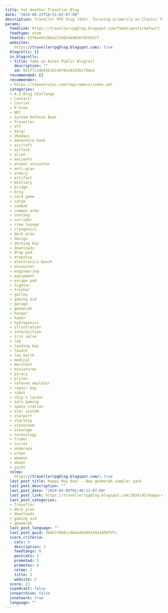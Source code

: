 ```yaml
---
title: Yet Another Traveller Blog
date: "2024-08-22T16:51:02-07:00"
description: Traveller RPG blog (duh). Focusing primarily on Classic Traveller
params:
  feedlink: https://travellerrpgblog.blogspot.com/feeds/posts/default
  feedtype: atom
  feedid: 62f6ee6538ba222d83ab982678591b77
  websites:
    https://travellerrpgblog.blogspot.com/: true
  blogrolls: []
  in_blogrolls:
  - title: Take on Rules Public Blogroll
    description: ""
    id: 661f7c3d693616149785e81936cf96e2
  recommended: []
  recommender:
  - https://takeonrules.com/tags/emacs/index.xml
  categories:
  - A-Z Blog Challenge
  - Contact!
  - Courier
  - K'kree
  - NPC
  - System Defense Boat
  - Traveller
  - VTT
  - Vargr
  - Zhodani
  - adventure hook
  - air/raft
  - airlock
  - alien
  - ancients
  - animal encounter
  - anti-grav
  - armory
  - artifact
  - bestiary
  - bridge
  - brig
  - card game
  - cargo
  - combat
  - common area
  - conlang
  - corridor
  - crew lounge
  - cryogenics
  - deck plan
  - design
  - docking bay
  - downloads
  - drop pod
  - dropship
  - electronics bench
  - encounter
  - engineering
  - equipment
  - escape pod
  - fighter
  - fresher
  - galley
  - gaming aid
  - garage
  - geomorph
  - hangar
  - humor
  - hydroponics
  - illustration
  - interdiction
  - iris valve
  - lab
  - landing bay
  - launch
  - low berth
  - medical
  - merchant
  - miniatures
  - piracy
  - prison
  - referee emulator
  - repair bay
  - robot
  - ship's locker
  - solo gaming
  - space station
  - star system
  - starport
  - starship
  - stateroom
  - steerage
  - technology
  - trader
  - turret
  - undersea
  - urban
  - weapon
  - xboat
  - yacht
  relme:
    https://travellerrpgblog.blogspot.com/: true
  last_post_title: Happy May Day! - New geomorph sampler pack
  last_post_description: ""
  last_post_date: "2024-05-08T02:40:12-07:00"
  last_post_link: https://travellerrpgblog.blogspot.com/2024/05/happy-may-day-new-geomorph-sampler-pack.html
  last_post_categories:
  - Traveller
  - deck plan
  - downloads
  - gaming aid
  - geomorph
  last_post_language: ""
  last_post_guid: 3b0e7c668cc4b4a4d369244a1899fdfc
  score_criteria:
    cats: 5
    description: 3
    feedlangs: 0
    postcats: 3
    promoted: 5
    promotes: 0
    relme: 2
    title: 3
    website: 2
  score: 23
  ispodcast: false
  isnoarchive: false
  innetwork: true
  language: ""
---
```

